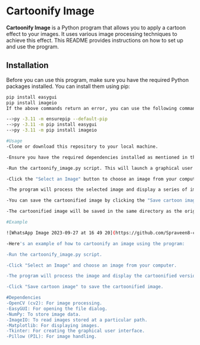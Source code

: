 # Cartoonify Image

**Cartoonify Image** is a Python program that allows you to apply a cartoon effect to your images. It uses various image processing techniques to achieve this effect. This README provides instructions on how to set up and use the program.

## Installation

Before you can use this program, make sure you have the required Python packages installed. You can install them using pip:

```bash
pip install easygui
pip install imageio
If the above commands return an error, you can use the following commands to ensure pip is installed and then install the packages:

-->py -3.11 -m ensurepip --default-pip
-->py -3.11 -m pip install easygui
-->py -3.11 -m pip install imageio

#Usage
-Clone or download this repository to your local machine.

-Ensure you have the required dependencies installed as mentioned in the Installation section.

-Run the cartoonify_image.py script. This will launch a graphical user interface (GUI) for you to interact with.

-Click the "Select an Image" button to choose an image from your computer.

-The program will process the selected image and display a series of image transformations, ultimately resulting in a cartoonified version of the image.

-You can save the cartoonified image by clicking the "Save cartoon image" button.

-The cartoonified image will be saved in the same directory as the original image with the filename "cartoonified_Image."

#Example

![WhatsApp Image 2023-09-27 at 16 49 20](https://github.com/Spraveen8-chary/cartoonify-image/assets/108536707/0aee1c7b-0ac3-4d87-b812-9cfa09abd5a5)

-Here's an example of how to cartoonify an image using the program:

-Run the cartoonify_image.py script.

-Click "Select an Image" and choose an image from your computer.

-The program will process the image and display the cartoonified version.

-Click "Save cartoon image" to save the cartoonified image.

#Dependencies
-OpenCV (cv2): For image processing.
-EasyGUI: For opening the file dialog.
-NumPy: To store image data.
-ImageIO: To read images stored at a particular path.
-Matplotlib: For displaying images.
-Tkinter: For creating the graphical user interface.
-Pillow (PIL): For image handling.
